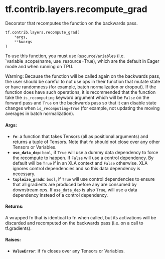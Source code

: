 <div itemscope itemtype="http://developers.google.com/ReferenceObject">
<meta itemprop="name" content="tf.contrib.layers.recompute_grad" />
<meta itemprop="path" content="Stable" />
</div>

# tf.contrib.layers.recompute_grad

Decorator that recomputes the function on the backwards pass.

``` python
tf.contrib.layers.recompute_grad(
    *args,
    **kwargs
)
```

<!-- Placeholder for "Used in" -->

To use this function, you must use `ResourceVariable`s (i.e.
`variable_scope(name, use_resource=True), which are the default in Eager mode
and when running on TPU.

Warning: Because the function will be called again on the backwards pass, the
user should be careful to not use ops in their function that mutate state or
have randomness (for example, batch normalization or dropout). If the function
does have such operations, it is recommended that the function take the
`is_recomputing` keyword argument which will be `False` on the forward pass
and `True` on the backwards pass so that it can disable state changes when
`is_recomputing=True` (for example, not updating the moving averages in batch
normalization).

#### Args:


* <b>`fn`</b>: a function that takes Tensors (all as positional arguments) and returns
  a tuple of Tensors. Note that `fn` should not close over any other
  Tensors or Variables.
* <b>`use_data_dep`</b>: `bool`, if `True` will use a dummy data dependency to force
  the recompute to happen. If `False` will use a control dependency. By
  default will be `True` if in an XLA context and `False` otherwise. XLA
  ignores control dependencies and so this data dependency is necessary.
* <b>`tupleize_grads`</b>: `bool`, if `True` will use control dependencies to ensure
  that all gradients are produced before any are consumed by downstream ops.
  If `use_data_dep` is also `True`, will use a data dependency instead of
  a control dependency.


#### Returns:

A wrapped fn that is identical to fn when called, but its activations will
be discarded and recomputed on the backwards pass (i.e. on a call to
tf.gradients).



#### Raises:


* <b>`ValueError`</b>: if `fn` closes over any Tensors or Variables.